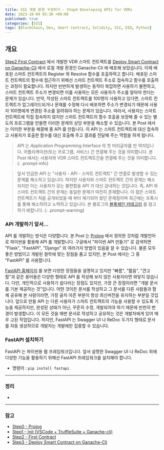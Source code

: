 ```yaml
---
title: SSI 개발 환경 구성하기 - Step4 Developing APIs for VDRs
date: 2023-10-09 05:30 +09:00
published: true
categories: [SSI]
tags: [BlockChain, Dev, Smart Contract, Solidity, SSI, DID, Python]
---
```


## 개요

[Step2 First Contract][step2_first_contract] 에서 개발한 VDR 스마트 컨트랙트를 [Deploy Smart Contract on Ganache-Cli][step3_Deploy_Contract] 
에서 로컬 개발 환경인 Ganache-Cli 에 배포해 보았습니다. 이제 배포된 스마트 컨트랙트의 Register 와 Resolve 함수를 호출하력고 합니다. 
배포된 스마트 컨트랙트의 함수에 접근하기 위해선 스마트 컨트랙트 주소로 접속하고 함수를 호출하는 과정이 필요합니다. 하지만 빈번하게 발생하는 동작이 복잡하면 사용하기 불편하고, 스마트 컨트랙트 주소가 변경되면 이를 사용하는 모든 사용자가 주소를 알아야 한다는 문제가 있습니다. 
만약, 작성된 스마트 컨트랙트를 100명이 사용하고 있다면, 스마트 컨트랙트가 업그레이드되거나 문제를 수정해 다시 배포하면 주소가 변경되기 때문에 사용자 100명에게 변경된 주소를 알려줘야 하는 문제가 있습니다. 
따라서, 사용자는 스마트 컨트랙트에 직접 접속하지 않지만 스마트 컨트랙트의 함수 호출을 보장해 줄 수 있는 별도의 프로그램을 만들면 이러한 문제의 상당 부분을 해소할 수 있습니다. 본 Post 에서는 이러한 부분을 해결해 줄 API 를 만듭니다. 이 API 는 스마트 컨트랙트에 대신 접속하고 사용자가 호출한 함수를 대신 호출해 주고 결과를 전달해 주는 역할을 하게 됩니다. 

> API 는 *A*pplication *P*rogramming *I*nterface 의 첫 머리글자를 딴 약자입니다. 어플리케이션(또는 프로그램, 서비스) 간 연결해 주는 것을 의미합니다. 본 Post 에서는 사용자와 VDR 스마트 컨트랙트간을 연결해 주는 것을 의미합니다.
{: .prompt-info}

> 앞서 언급한 API 는 "사용자 - API - 스마트 컨트랙트" 간 연결로 발생할 수 있는 문제를 해소하고 있습니다. 하지만 사용자와 스마트 컨트랙트 간의 문제는 해소되지만 이는 사용자가 갖는 불편함을 API 가 대신 감내하는 것입니다. 즉, API 와 스마트 컨트랙트 간의 문제는 동일한 문제가 여전히 존재합니다. 이 점은 스마트 컨트랙트가 처음 공개되었을 때 부터 재기되어 왔던 문제점이며 최근에는 프록시를 통해 해소하려고 노력하고 있습니다. 본 블로그의 [블록체인 카테고리][BlockChain_Category] 를 참고하기 바랍니다. 
{: .prompt-warning}

### API 개발하기 앞서...

API 를 개발하는 방식은 다양합니다. 본 Post 는 [Prolog][step0-prolog] 에서 정의한 것처럼 개발언어로 파이썬을 활용해 API 를 개발합니다. 
구글에서 "파이썬 API 만들기" 로 검색하면 "Flask", "FastAPI", "Django" 외 여러가지 방법이 있음을 알 수 있습니다. 물론 모두 좋은 방법이고 개발된 철학에 맞는 장점을 품고 있지만, 본 Post 에서는 그 중 "FastAPI" 를 사용합니다. 

[FastAPI 홈페이지][fastapi_homepage] 를 보면 다양한 장점들을 설명하고 있지만 "빠름", "짧음", "견고함"과 같은 용어들은 다양한 형태로 API 를 작성해 보지 않은 사용자라면 와닿지 않습니다. 다만, 개인적으로 사용하기 쉽다라는 장점도 있지만, 가장 큰 장점이라면 "개발 문서를 기본 제공하는 것"입니다. 
어떤 것이든 문서를 작성하고 그 문서를 다른 사람들과 함께 공유해 본 사람이라면, 가장 골치 아픈 부분이 항상 최신버전을 유지하는 부분일 것입니다. 앞으로 만들 API 는 다른 사용자가 스마트 컨트랙트의 기능을 사용할 수 있도록 기능을 제공하지만, 완성된 상태가 아닌, 꾸준히 수정, 개발되어야 하기 때문에 빈번히 변경이 발생합니다. 이 모든 것을 매번 문서로 작성하고 공유하는 것은 개발자에게 있어 매우 고된 작업입니다. 하지만, FastAPI 는 Swagger UI 나 ReDoc 두가지 형태로 문서를 자동 생성하므로 개발자는 개발에만 집중할 수 있습니다. 


### FastAPI 설치하기

FastAPI 는 파이썬용 웹 프레임워크입니다. 앞서 설명한 Swagger UI 나 ReDoc 외에 다양한 기능을 활용하기 위해선 FastAPI 프레임워크를 설치해야 합니다. 

- 명령어 : `pip install fastapi`











---
### 정리
* 

---
### 참고
* [Step0 - Prolog](https://keitechnote.github.io/blog/posts/vdr-step0-prolog/)
* [Step1 - Init (VSCode + TruffleSuite + Ganache-cli)](https://keitechnote.github.io/blog/posts/vdr-step1-init/)
* [Step2 - First Contract](https://keitechnote.github.io/blog/posts/vdr-step2-first-contract/)
* [Step3 - Deploy Smart Contract on Ganache-Cli](https://keitechnote.github.io/blog/posts/vdr-step3-deploy-ganache/)

[step0-prolog]: https://keitechnote.github.io/blog/posts/vdr-step0-prolog/
[step2_first_contract]: https://keitechnote.github.io/blog/posts/vdr-step2-first-contract/
[step3_Deploy_Contract]: https://keitechnote.github.io/blog/posts/vdr-step3-deploy-ganache/
[BlockChain_Category]: https://keitechnote.github.io/blog/categories/blockchain/
[fastapi_homepage]: https://fastapi.tiangolo.com/ko/
